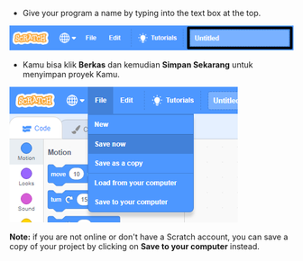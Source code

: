 + Give your program a name by typing into the text box at the top.

![scratch project name textbox](images/name-annotated.png)

+ Kamu bisa klik **Berkas** dan kemudian **Simpan Sekarang** untuk menyimpan proyek Kamu.

![screenshot](images/save.png)

**Note:** if you are not online or don't have a Scratch account, you can save a copy of your project by clicking on **Save to your computer** instead.